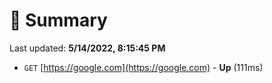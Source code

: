 # 📖 Summary
Last updated: **5/14/2022, 8:15:45 PM**

- `GET` [https://google.com](https://google.com) - **Up** (111ms)

